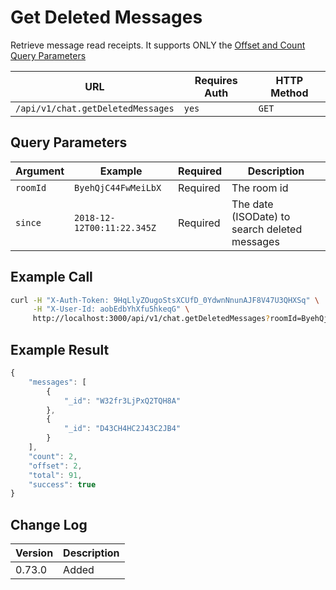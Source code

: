 # Get Deleted Messages

Retrieve message read receipts. It supports ONLY the [Offset and Count Query Parameters](../../offset-and-count-and-sort-info.md)

| URL                               | Requires Auth | HTTP Method |
| --------------------------------- | ------------- | ----------- |
| `/api/v1/chat.getDeletedMessages` | `yes`         | `GET`       |

## Query Parameters

| Argument | Example                    | Required | Description                                   |
| -------- | -------------------------- | -------- | --------------------------------------------- |
| `roomId` | `ByehQjC44FwMeiLbX`        | Required | The room id                                   |
| `since`  | `2018-12-12T00:11:22.345Z` | Required | The date (ISODate) to search deleted messages |

## Example Call

```bash
curl -H "X-Auth-Token: 9HqLlyZOugoStsXCUfD_0YdwnNnunAJF8V47U3QHXSq" \
     -H "X-User-Id: aobEdbYhXfu5hkeqG" \
     http://localhost:3000/api/v1/chat.getDeletedMessages?roomId=ByehQjC44FwMeiLbX&since=2018-12-12T00:11:22.345Z&count=1&offset=2
```

## Example Result

```javascript
{
    "messages": [
        {
            "_id": "W32fr3LjPxQ2TQH8A"
        },
        {
            "_id": "D43CH4HC2J43C2JB4"
        }
    ],
    "count": 2,
    "offset": 2,
    "total": 91,
    "success": true
}
```

## Change Log

| Version | Description |
| ------- | ----------- |
| 0.73.0  | Added       |

